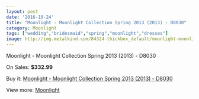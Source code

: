 ```yaml
---
layout: post
date: '2016-10-24'
title: "Moonlight - Moonlight Collection Spring 2013 (2013) - D8030"
category: Moonlight
tags: ["wedding","bridesmaid","spring","moonlight","dresses"]
image: http://img.metalkind.com/84324-thickbox_default/moonlight-moonlight-collection-spring-2013-2013-d8030.jpg
---
```

Moonlight - Moonlight Collection Spring 2013 (2013) - D8030

On Sales: **$332.99**
<a href="https://www.metalkind.com/en/moonlight/20198-moonlight-moonlight-collection-spring-2013-2013-d8030.html"><amp-img layout="responsive" width="600" height="600" src="//img.metalkind.com/84324-thickbox_default/moonlight-moonlight-collection-spring-2013-2013-d8030.jpg" alt="Moonlight - Moonlight Collection Spring 2013 (2013) - D8030 0" /></a>
<a href="https://www.metalkind.com/en/moonlight/20198-moonlight-moonlight-collection-spring-2013-2013-d8030.html"><amp-img layout="responsive" width="600" height="600" src="//img.metalkind.com/84325-thickbox_default/moonlight-moonlight-collection-spring-2013-2013-d8030.jpg" alt="Moonlight - Moonlight Collection Spring 2013 (2013) - D8030 1" /></a>

Buy it: [Moonlight - Moonlight Collection Spring 2013 (2013) - D8030](https://www.metalkind.com/en/moonlight/20198-moonlight-moonlight-collection-spring-2013-2013-d8030.html "Moonlight - Moonlight Collection Spring 2013 (2013) - D8030")

View more: [Moonlight](https://www.metalkind.com/en/91-moonlight "Moonlight")